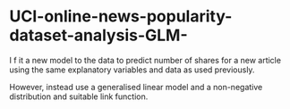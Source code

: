 # UCI-online-news-popularity-dataset-analysis-GLM-

I f it a new model to the data to predict number of shares for a new article using the same explanatory variables and data as used previously. 

However, instead use a generalised linear model and a non-negative distribution and suitable link function.
